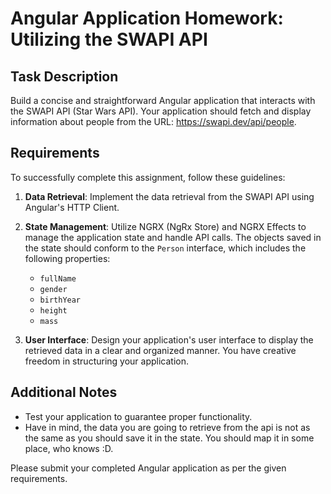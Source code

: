 # Angular Application Homework: Utilizing the SWAPI API

## Task Description

Build a concise and straightforward Angular application that interacts with the SWAPI API (Star Wars API). Your application should fetch and display information about people from the URL: https://swapi.dev/api/people.

## Requirements

To successfully complete this assignment, follow these guidelines:

1. **Data Retrieval**: Implement the data retrieval from the SWAPI API using Angular's HTTP Client.

2. **State Management**: Utilize NGRX (NgRx Store) and NGRX Effects to manage the application state and handle API calls. The objects saved in the state should conform to the `Person` interface, which includes the following properties:

   - `fullName`
   - `gender`
   - `birthYear`
   - `height`
   - `mass`

3. **User Interface**: Design your application's user interface to display the retrieved data in a clear and organized manner. You have creative freedom in structuring your application.

## Additional Notes

- Test your application to guarantee proper functionality.
- Have in mind, the data you are going to retrieve from the api is not as the same as you should save it in the state. You should map it in some place, who knows :D.

Please submit your completed Angular application as per the given requirements.
